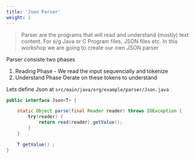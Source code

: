 ```yaml
---
title: 'Json Parser'
weight: 1
---
```


> Parser are the programs that will read and understand (mostly) text content. For e/g Java or C Program files, JSON files etc. In this workshop we are going to create our own JSON parser

Parser consiste two phases

1. Reading Phase - We read the input sequencially and tokenize
2. Understand Phase Oerate on these tokens to understand

Lets define Json at `src/main/java/org/example/parser/Json.java`

```java
public interface Json<T> {

    static Object parse(final Reader reader) throws IOException {
        try(reader) {
            return read(reader).getValue();
        }
    }

    T getValue() ;
}
```
